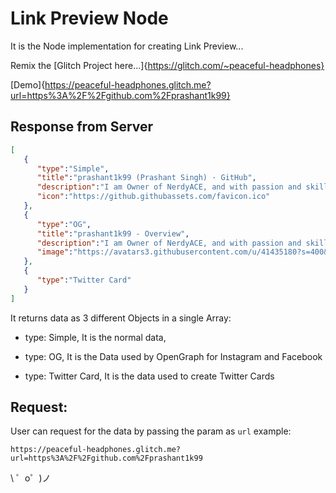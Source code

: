 Link Preview Node
=================

It is the Node implementation for creating Link Preview...

Remix the [Glitch Project here...]{https://glitch.com/~peaceful-headphones}

[Demo]{https://peaceful-headphones.glitch.me?url=https%3A%2F%2Fgithub.com%2Fprashant1k99}

Response from Server
------------
```json
[
   {
      "type":"Simple",
      "title":"prashant1k99 (Prashant Singh) · GitHub",
      "description":"I am Owner of NerdyACE, and with passion and skills, I am a Web-Developer, an SEO Expert and most of important of all, I am a Machine Learning Expert... - prashant1k99",
      "icon":"https://github.githubassets.com/favicon.ico"
   },
   {
      "type":"OG",
      "title":"prashant1k99 - Overview",
      "description":"I am Owner of NerdyACE, and with passion and skills, I am a Web-Developer, an SEO Expert and most of important of all, I am a Machine Learning Expert... - prashant1k99",
      "image":"https://avatars3.githubusercontent.com/u/41435180?s=400&v=4"
   },
   {
      "type":"Twitter Card"
   }
]
```
It returns data as 3 different Objects in a single Array:
- type: Simple,
  It is the normal data,
  
- type: OG,
  It is the Data used by OpenGraph for Instagram and Facebook
  
- type: Twitter Card,
  It is the data used to create Twitter Cards

Request:
-------------------
User can request for the data by passing the param as ```url```
example:
```url
https://peaceful-headphones.glitch.me?url=https%3A%2F%2Fgithub.com%2Fprashant1k99
```

\ ゜o゜)ノ
